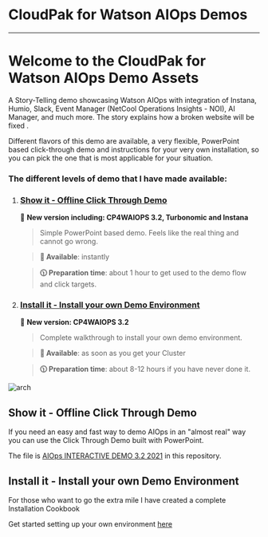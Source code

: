 # CloudPak for Watson AIOps Demos
---------------------------------------------------------------------------------------------------------------

# Welcome to the CloudPak for Watson AIOps Demo Assets

A Story-Telling demo showcasing Watson AIOps with integration of Instana, Humio, Slack, Event Manager (NetCool Operations Insights - NOI), AI Manager, and much more. The story explains how a broken website will be fixed .

Different flavors of this demo are available, a very flexible, PowerPoint based click-through demo and instructions for your very own installation, so you can pick the one that is most applicable for your situation.

### The different levels of demo that I have made available:

1. ### [Show it - Offline Click Through Demo](#show-it---offline-click-through-demo-1)

	🚨 **New version including: CP4WAIOPS 3.2, Turbonomic and Instana**


	> 	Simple PowerPoint based demo. Feels like the real thing and cannot go wrong.
	
	> 	**🚀 Available**:        instantly
	
	> 	**🕦 Preparation time**: about 1 hour to get used to the demo flow and click targets.

	
1. ### [Install it - Install your own Demo Environment](#install-it---install-your-own-demo-environment-1)

	🚨 **New version: CP4WAIOPS 3.2**

	> 	Complete walkthrough to install your own demo environment.
	
	> 	**🚀 Available**: as soon as you get your Cluster
	
	> 	**🕦 Preparation time**: about 8-12 hours if you have never done it.


![arch](pics/demo-flow.gif)


## Show it - Offline Click Through Demo


If you need an easy and fast way to demo AIOps in an "almost real" way you can use the Click Through Demo built with PowerPoint.


The file is [AIOps INTERACTIVE DEMO 3.2 2021](https://ibm.box.com/s/915h3vnctzlz7ri7bw8qia6b9kc7kogm) in this repository.




## Install it - Install your own Demo Environment


For those who want to go the extra mile I have created a complete Installation Cookbook

Get started setting up your own environment [here](./README_INSTALL.md)

